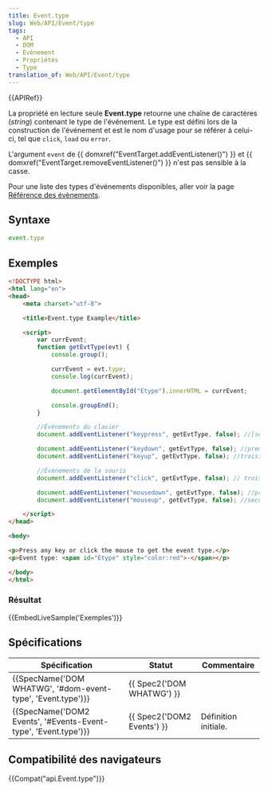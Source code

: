 ```yaml
---
title: Event.type
slug: Web/API/Event/type
tags:
  - API
  - DOM
  - Evènement
  - Propriétés
  - Type
translation_of: Web/API/Event/type
---
```

{{APIRef}}

La propriété en lecture seule **Event.type** retourne une chaîne de caractères (_string_) contenant le type de l'événement. Le type est défini lors de la construction de l'événement et est le nom d'usage pour se référer à celui-ci, tel que  `click`, `load` ou `error`.

L'argument `event` de {{ domxref("EventTarget.addEventListener()") }} et {{ domxref("EventTarget.removeEventListener()") }} n'est pas sensible à la casse.

Pour une liste des types d'événements disponibles, aller voir la page [Référence des évènements](/fr/docs/Web/Events).

## Syntaxe

```js
event.type
```

## Exemples

```html
<!DOCTYPE html>
<html lang="en">
<head>
    <meta charset="utf-8">

    <title>Event.type Example</title>

    <script>
        var currEvent;
        function getEvtType(evt) {
            console.group();

            currEvent = evt.type;
            console.log(currEvent);

            document.getElementById("Etype").innerHTML = currEvent;

            console.groupEnd();
        }

        //Évènements du clavier
        document.addEventListener("keypress", getEvtType, false); //[second]

        document.addEventListener("keydown", getEvtType, false); //premier
        document.addEventListener("keyup", getEvtType, false); //troisième

        //Évènements de la souris
        document.addEventListener("click", getEvtType, false); // troisième

        document.addEventListener("mousedown", getEvtType, false); //premier
        document.addEventListener("mouseup", getEvtType, false); //second

    </script>
</head>

<body>

<p>Press any key or click the mouse to get the event type.</p>
<p>Event type: <span id="Etype" style="color:red">-</span></p>

</body>
</html>
```

### Résultat

{{EmbedLiveSample('Exemples')}}

## Spécifications

| Spécification                                                                        | Statut                               | Commentaire          |
| ------------------------------------------------------------------------------------ | ------------------------------------ | -------------------- |
| {{SpecName('DOM WHATWG', '#dom-event-type', 'Event.type')}}     | {{ Spec2('DOM WHATWG') }}     |                      |
| {{SpecName('DOM2 Events', '#Events-Event-type', 'Event.type')}} | {{ Spec2('DOM2 Events') }} | Définition initiale. |

## Compatibilité des navigateurs

{{Compat("api.Event.type")}}
